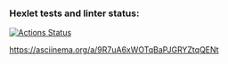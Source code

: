 ### Hexlet tests and linter status:
[![Actions Status](https://github.com/ibrg/python-project-lvl1/workflows/hexlet-check/badge.svg)](https://github.com/ibrg/python-project-lvl1/actions)

https://asciinema.org/a/9R7uA6xWOTqBaPJGRYZtqQENt